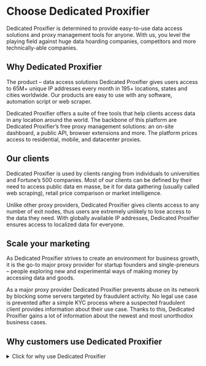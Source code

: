 # Choose Dedicated Proxifier
Dedicated Proxifier is determined to provide easy-to-use data access solutions and proxy management tools for anyone. With us, you level the playing field against huge data hoarding companies, competitors and more technically-able companies.




## Why Dedicated Proxifier
The product – data access solutions
Dedicated Proxifier gives users access to 65M+ unique IP addresses every month in 195+ locations, states and cities worldwide. Our products are easy to use with any software, automation script or web scraper.

Dedicated Proxifier offers a suite of free tools that help clients access data in any location around the world. The backbone of this platform are Dedicated Proxifier’s free proxy management solutions: an on-site dashboard, a public API, browser extensions and more. The platform prices access to residential, mobile, and datacenter proxies.



## Our clients  
Dedicated Proxifier is used by clients ranging from individuals to universities and Fortune’s 500 companies. Most of our clients can be defined by their need to access public data en masse, be it for data gathering (usually called web scraping), retail price comparison or market intelligence.

Unlike other proxy providers, Dedicated Proxifier gives clients access to any number of exit nodes, thus users are extremely unlikely to lose access to the data they need. With globally available IP addresses, Dedicated Proxifier ensures access to localized data for everyone.



## Scale your marketing

As Dedicated Proxifier strives to create an environment for business growth, it is the go-to major proxy provider for startup founders and single-preneurs – people exploring new and experimental ways of making money by accessing data and goods.

As a major proxy provider Dedicated Proxifier prevents abuse on its network by blocking some servers targeted by fraudulent activity. No legal use case is prevented after a simple KYC process where a suspected fraudulent client provides information about their use case. Thanks to this, Dedicated Proxifier gains a lot of information about the newest and most unorthodox business cases.

## Why customers use Dedicated Proxifier

<details>
  <summary>Click for why use Dedicated Proxifier</summary>

    ### Rotating proxies
    Our rotating proxy network lets you switch to a new proxy without any effort, thanks to our advanced proxy rotation.

    ### Any location
    Access proxies only in your chosen location with over 195+ locations, including any city in the world and 50 US states.

    ### Anonymous proxies
    Stay safe and sound with our anonymous proxies. They never give away your real IP address or location.

    ### Residential proxies
    Use unique residential IP addresses of real mobile and desktop devices. Extremely low recaptcha rates and the highest success rates.

    ### Backconnect proxies
    Our residential backconnect proxy rotates to a new IP address for each connection or lets you use unlimited sticky IP sessions.
</details>
